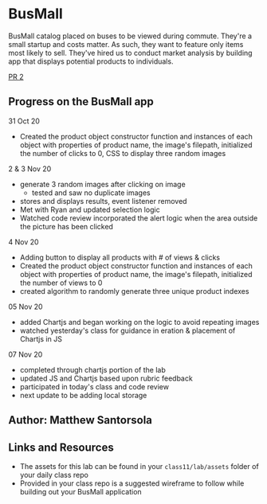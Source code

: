 # BusMall

 BusMall catalog placed on buses to be viewed during commute. They're a small startup and costs matter. As such, they want to feature only items most likely to sell. They've hired us to conduct market analysis by building app that displays potential products to individuals.

[PR 2](https://github.com/santorsm/bus-mall/pull/2)

## Progress on the BusMall app

31 Oct 20

- Created the product object constructor function and instances of each object with properties of product name, the image's filepath, initialized the number of clicks to 0, CSS to display three random images

2 & 3 Nov 20

- generate 3 random images after clicking on image
  - tested and saw no duplicate images
- stores and displays results, event listener removed
- Met with Ryan and updated selection logic
- Watched code review incorporated the alert logic when the area outside the picture has been clicked

4 Nov 20

- Adding button to display all products with # of views & clicks
- Created the product object constructor function and instances of each object with properties of product name, the image's filepath, initialized the number of views to 0
- created algorithm to randomly generate three unique product indexes

05 Nov 20

- added Chartjs and began working on the logic to avoid repeating images
- watched yesterday's class for guidance in eration & placement of Chartjs in JS

07 Nov 20

- completed through chartjs portion of the lab
- updated JS and Chartjs based upon rubric feedback
- participated in today's class and code review
- next update to be adding local storage

## Author: Matthew Santorsola

## Links and Resources

- The assets for this lab can be found in your `class11/lab/assets` folder of your daily class repo
- Provided in your class repo is a suggested wireframe to follow while building out your BusMall application
